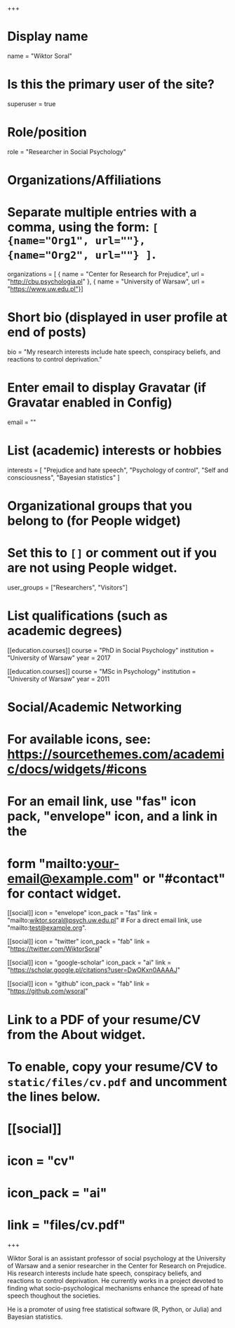 +++
# Display name
name = "Wiktor Soral"

# Is this the primary user of the site?
superuser = true

# Role/position
role = "Researcher in Social Psychology"

# Organizations/Affiliations
#   Separate multiple entries with a comma, using the form: `[ {name="Org1", url=""}, {name="Org2", url=""} ]`.
organizations = [ { name = "Center for Research for Prejudice", url = "http://cbu.psychologia.pl" },
                  { name = "University of Warsaw", url = "https://www.uw.edu.pl"}]

# Short bio (displayed in user profile at end of posts)
bio = "My research interests include hate speech, conspiracy beliefs, and reactions to control deprivation."

# Enter email to display Gravatar (if Gravatar enabled in Config)
email = ""

# List (academic) interests or hobbies
interests = [
  "Prejudice and hate speech",
  "Psychology of control",
  "Self and consciousness",
  "Bayesian statistics"
]

# Organizational groups that you belong to (for People widget)
#   Set this to `[]` or comment out if you are not using People widget.
user_groups = ["Researchers", "Visitors"]

# List qualifications (such as academic degrees)
[[education.courses]]
  course = "PhD in Social Psychology"
  institution = "University of Warsaw"
  year = 2017

[[education.courses]]
  course = "MSc in Psychology"
  institution = "University of Warsaw"
  year = 2011

# Social/Academic Networking
# For available icons, see: https://sourcethemes.com/academic/docs/widgets/#icons
#   For an email link, use "fas" icon pack, "envelope" icon, and a link in the
#   form "mailto:your-email@example.com" or "#contact" for contact widget.

[[social]]
  icon = "envelope"
  icon_pack = "fas"
  link = "mailto:wiktor.soral@psych.uw.edu.pl"  # For a direct email link, use "mailto:test@example.org".

[[social]]
  icon = "twitter"
  icon_pack = "fab"
  link = "https://twitter.com/WiktorSoral"

[[social]]
  icon = "google-scholar"
  icon_pack = "ai"
  link = "https://scholar.google.pl/citations?user=DwOKxn0AAAAJ"

[[social]]
  icon = "github"
  icon_pack = "fab"
  link = "https://github.com/wsoral"

# Link to a PDF of your resume/CV from the About widget.
# To enable, copy your resume/CV to `static/files/cv.pdf` and uncomment the lines below.
# [[social]]
#   icon = "cv"
#   icon_pack = "ai"
#   link = "files/cv.pdf"

+++

Wiktor Soral is an assistant professor of social psychology at the University of Warsaw and a senior researcher in the Center for Research on Prejudice. His research interests include hate speech, conspiracy beliefs, and reactions to control deprivation. He currently works in a project devoted to finding what socio-psychological mechanisms enhance the spread of hate speech thoughout the societies.

He is a promoter of using free statistical software (R, Python, or Julia) and Bayesian statistics. 
